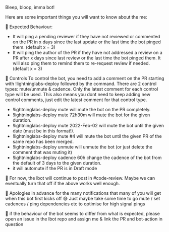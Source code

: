 Bleep, bloop, imma bot!

Here are some important things you will want to know about the me:

🤖   Expected Behaviour: 
- It will ping a pending reviewer if they have not reviewed or commented on the PR in x days since the last update or the last time the bot pinged them. (default x = 3)
- It will ping the author of the PR if they have not addressed a review on a PR after x days since last review or the last time the bot pinged them. It will also ping them to remind them to re-request review if needed.  (default x = 3)


🤖  Controls 
To control the bot, you need to add a comment on the PR starting with !lightninglabs-deploy followed by the command. There are 2 control types: mute/unmute & cadence. Only the latest comment for each control type will be used. This also means you dont need to keep adding new control comments, just edit the latest comment for that control type. 
- !lightninglabs-deploy mute will mute the bot on the PR completely. 
- !lightninglabs-deploy mute 72h30m will mute the bot for the given duration.
- !lightninglabs-deploy mute 2022-Feb-02 will mute the bot until the given date (must be in this format!).
- !lightninglabs-deploy mute #4 will mute the bot until the given PR of the same repo has been merged.
- !lightninglabs-deploy unmute will unmute the bot (or just delete the comment that was muting it)
- !lightninglabs-deploy cadence 60h change the cadence of the bot from the default of 3 days to the given duration.
- it will automute if the PR is in Draft mode

🤖 For now, the lbot will continue to post in #code-review. Maybe we can eventually turn that off if the above works well enough. 

🤖 Apologies in advance for the many notifications that many of you will get when this bot first kicks off 😅 Just maybe take some time to go mute / set cadences / ping dependencies etc to optimise for high signal pings

🤖 if the behaviour of the bot seems to differ from what is expected, please open an issue in the lbot repo and assign me & link the PR and bot-action in question
